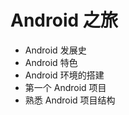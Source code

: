 # Android 之旅

* Android 发展史
* Android 特色
* Android 环境的搭建
* 第一个 Android 项目
* 熟悉 Android 项目结构














